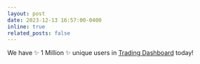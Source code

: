 ```yaml
---
layout: post
date: 2023-12-13 16:57:00-0400
inline: true
related_posts: false
---
```


We have :sparkles: 1 Million :sparkles: unique users in [Trading Dashboard](https://www.fidelity.com/trading/trading-dashboard) today!

